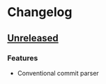 # Changelog

## [Unreleased]

### Features

- Conventional commit parser

[Unreleased]: https://github.com/clean-code-rocks/conventional-commit/commits/main
